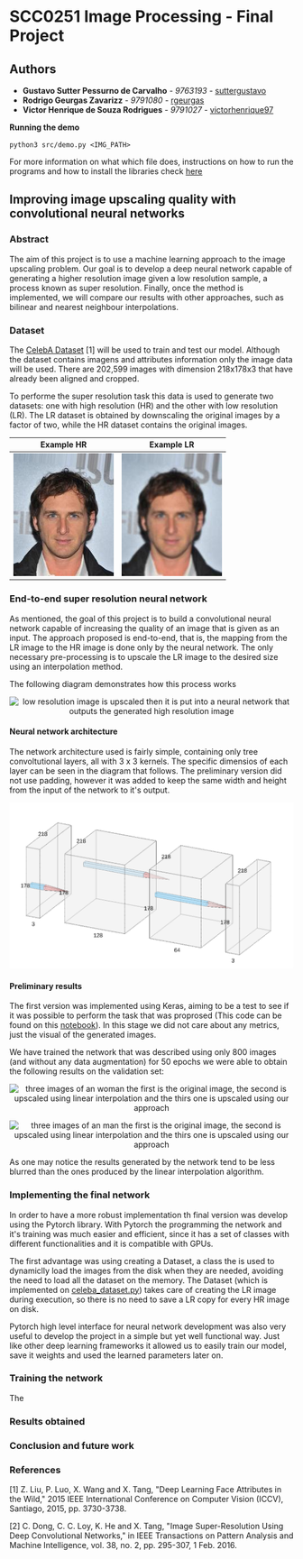 # SCC0251 Image Processing - Final Project

## Authors

* **Gustavo Sutter Pessurno de Carvalho** - *9763193* - [suttergustavo](https://github.com/suttergustavo)
* **Rodrigo Geurgas Zavarizz** - *9791080* - [rgeurgas](https://github.com/rgeurgas)
* **Victor Henrique de Souza Rodrigues** - *9791027* - [victorhenrique97](https://github.com/victorhenrique97)

**Running the demo**
```
python3 src/demo.py <IMG_PATH>
```
For more information on what which file does, instructions on how to run the programs and how to install the libraries check [here](RUNNING.md)

## Improving image upscaling quality with convolutional neural networks

### Abstract

The aim of this project is to use a machine learning approach to the image upscaling problem. Our goal is to develop a deep neural network capable of generating a higher resolution image given a low resolution sample, a process known as super resolution. Finally, once the method is implemented, we will compare our results with other approaches, such as bilinear and nearest neighbour interpolations.

### Dataset
The [CelebA Dataset](http://mmlab.ie.cuhk.edu.hk/projects/CelebA.html) [1] will be used to train and test our model. Although the dataset contains imagens and attributes information only the image data will be used. There are 202,599 images with dimension 218x178x3 that have already been aligned and cropped.

To performe the super resolution task this data is used to generate two datasets: one with high resolution (HR) and the other with low resolution (LR). The LR dataset is obtained by downscaling the original images by a factor of two, while the HR dataset contains the original images.


| Example HR| Example LR |
|--|--|
| ![high resolution image example](images/example_HR.jpg) | ![low resolution image example](images/example_LR.jpg)|

### End-to-end super resolution neural network

As mentioned, the goal of this project is to build a convolutional neural network capable of increasing the quality of an image that is given as an input. The approach proposed is end-to-end, that is, the mapping from the LR image to the HR image is done only by the neural network. The only necessary pre-processing is to upscale the LR image to the desired size using an interpolation method. 

The following diagram demonstrates how this process works

<p align="center"> 
  <img alt="low resolution image is upscaled then it is put into a neural network that outputs the generated high resolution image" src="images/dip_flow.png">
</p>

#### Neural network architecture

The network architecture used is fairly simple, containing only tree convoltutional layers, all with 3 x 3 kernels. The specific dimensios of each layer can be seen in the diagram that follows. The preliminary version did not use padding, however it was added to keep the same width and height from the input of the network to it's output.

<p align="center">
  <img alt="first layers is 218x178x3, second layer is 216x176x128, third layer is 214x174x64 and the last layer is 212x172x3" src="images/net_arch_final.png">
</p>

#### Preliminary results

The first version was implemented using Keras, aiming to be a test to see if it was possible to perform the task that was proprosed (This code can be found on this [notebook](notebooks/conv_net_approach.ipynb)).  In this stage we did not care about any metrics, just the visual of the generated images.

We have trained the network that was described using only 800 images (and without any data augmentation) for 50 epochs we were able to obtain the following results on the validation set:

<p align="center">
  <img alt="three images of an woman the first is the original image, the second is upscaled using linear interpolation and the thirs one is upscaled using our approach" src="images/first_results/1.png">
</p>

<p align="center">
  <img alt="three images of an man the first is the original image, the second is upscaled using linear interpolation and the thirs one is upscaled using our approach" src="images/first_results/2.png">
</p>

As one may notice the results generated by the network tend to be less blurred than the ones produced by the linear interpolation algorithm.

### Implementing the final network

In order to have a more robust implementation th final version was develop using the Pytorch library. With Pytorch the programming the network and it's training was much easier and efficient, since it has a set of classes with different functionalities and it is compatible with GPUs. 

The first advantage was using creating a Dataset, a class the is used to dynamiclly load the images from the disk when they are needed, avoiding the need to load all the dataset on the memory. The Dataset (which is implemented on [celeba_dataset.py](src/celeba_dataset.py)) takes care of creating the LR image during execution, so there is no need to save a LR copy for every HR image on disk.

Pytorch high level interface for neural network development was also very useful to develop the project in a simple but yet well functional way. Just like other deep learning frameworks it allowed us to easily train our model, save it weights and used the learned parameters later on.

### Training the network

The 

### Results obtained


### Conclusion and future work


### References

[1] Z. Liu, P. Luo, X. Wang and X. Tang, "Deep Learning Face Attributes in the Wild," 2015 IEEE International Conference on Computer Vision (ICCV), Santiago, 2015, pp. 3730-3738.

[2] C. Dong, C. C. Loy, K. He and X. Tang, "Image Super-Resolution Using Deep Convolutional Networks," in IEEE Transactions on Pattern Analysis and Machine Intelligence, vol. 38, no. 2, pp. 295-307, 1 Feb. 2016.